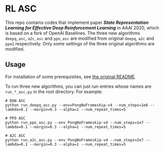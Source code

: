 # RL ASC

This repo contains codes that implement paper _**State Representation Learning for Effective Deep Reinforcement Learning**_
in AAAI 2020, which is based on a fork of OpenAI Baselines. The three new algorithms `deepq_asc`, `a2c_asc` and
`ppo_asc` are modified from original `deepq`, `a2c` and `ppo2` respectively. Only some settings of the three original
algorithms are modified. 

## Usage

For installation of some prerequisites, see [the original README](README_baselines.md).

To run three new algorithms, you can just run entries whose names are `run_*_asc.py` in the root directory.
For example:

```shell script
# DQN ASC
python run_deepq_asc.py --env=PongNoFrameskip-v4 --num_steps=1e6 --lambda=0.1 --margin=0.3 --alpha=1 --num_repeat_times=5

# PPO ASC
python run_ppo_asc.py --env PongNoFrameskip-v4 --num_steps=1e7 --lambda=0.1 --margin=0.3 --alpha=1 --num_repeat_times=5

# A2C ASC
python run_a2c_asc.py --env PongNoFrameskip-v4 --num_steps=2e7 --lambda=0.1 --margin=0.3 --alpha=1 --num_repeat_times=5
```
